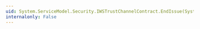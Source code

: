 ```yaml
---
uid: System.ServiceModel.Security.IWSTrustChannelContract.EndIssue(System.IAsyncResult,System.IdentityModel.Protocols.WSTrust.RequestSecurityTokenResponse@)
internalonly: False
---
```

